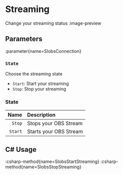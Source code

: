 # Streaming
Change your streaming status
:image-preview

## Parameters
:parameter{name=SlobsConnection}

### `State`
Choose the streaming state

- `Start`: Start your streaming
- `Stop`: Stop your streaming

### State
Name | Description
----:|:------------
`Stop` | Stops your OBS Stream
`Start` | Starts your OBS Stream

## C# Usage
:csharp-method{name=SlobsStartStreaming}
:csharp-method{name=SlobsStopStreaming}